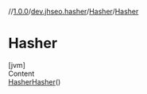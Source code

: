 //[1.0.0](../../index.md)/[dev.jhseo.hasher](../index.md)/[Hasher](index.md)/[Hasher](-hasher.md)



# Hasher  
[jvm]  
Content  
[Hasher](index.md)[Hasher](-hasher.md)()  
  



